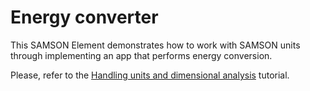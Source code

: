# Energy converter

This SAMSON Element demonstrates how to work with SAMSON units through implementing an app that performs energy conversion.

Please, refer to the [Handling units and dimensional analysis](https://documentation.samson-connect.net/developers/latest/page_tutorial_units_converter.html) tutorial.
